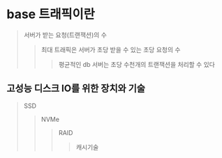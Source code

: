 # base 트래픽이란

> 서버가 받는 요청(트랜잭션)의 수
>
> > 최대 트래픽은 서버가 초당 받을 수 있는 초당 요청의 수
> >
> > > 평균적인 db 서버는 초당 수천개의 트랜잭션을 처리할 수 있다

## 고성능 디스크 IO를 위한 장치와 기술

> SSD
>
> > NVMe
> >
> > > RAID
> > >
> > > > 캐시기술
